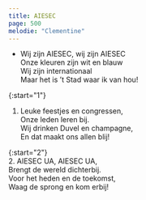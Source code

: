 ```yaml
---
title: AIESEC
page: 500
melodie: "Clementine"
---  
```


- Wij zijn AIESEC, wij zijn AIESEC  
Onze kleuren zijn wit en blauw  
Wij zijn internationaal  
Maar het is ’t Stad waar ik van hou!  


{:start="1"}  
1. Leuke feestjes en congressen,  
Onze leden leren bij.  
Wij drinken Duvel en champagne,  
En dat maakt ons allen blij!  


{:start="2"}  
2. AIESEC UA, AIESEC UA,  
Brengt de wereld dichterbij.  
Voor het heden en de toekomst,  
Waag de sprong en kom erbij!  